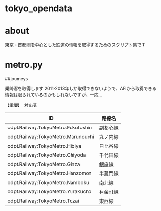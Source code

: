 # tokyo_opendata
# about
東京・首都圏を中心とした鉄道の情報を取得するためのスクリプト集です


# metro.py

##journeys

乗降客を取得します
2011-2013年しか取得できないようで、APIから取得できる情報は限られているのかもしれないですが、一応…

【重要】　対応表

|ID|路線名|
----|---- 
|odpt.Railway:TokyoMetro.Fukutoshin|副都心線|
|odpt.Railway:TokyoMetro.Marunouchi|丸ノ内線|
|odpt.Railway:TokyoMetro.Hibiya|日比谷線|
|odpt.Railway:TokyoMetro.Chiyoda|千代田線|
|odpt.Railway:TokyoMetro.Ginza|銀座線|
|odpt.Railway:TokyoMetro.Hanzomon|半蔵門線|
|odpt.Railway:TokyoMetro.Namboku|南北線|
|odpt.Railway:TokyoMetro.Yurakucho|有楽町線|
|odpt.Railway:TokyoMetro.Tozai|東西線|
